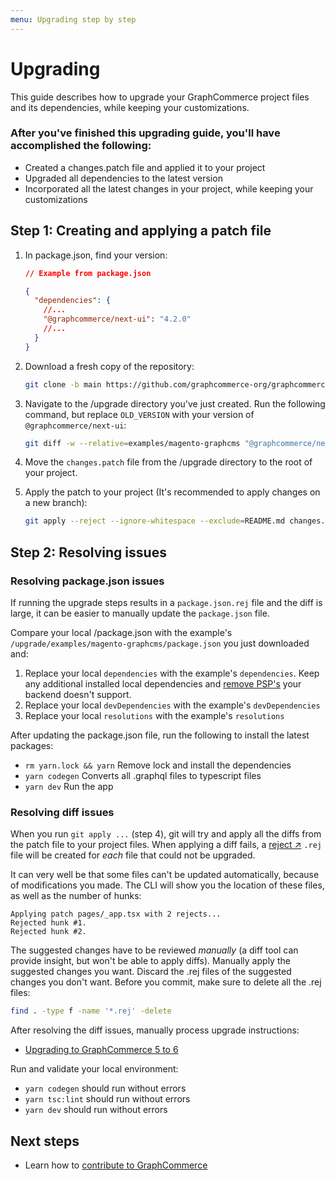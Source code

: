```yaml
---
menu: Upgrading step by step
---
```


# Upgrading

This guide describes how to upgrade your GraphCommerce project files and its
dependencies, while keeping your customizations.

### After you've finished this upgrading guide, you'll have accomplished the following:

- Created a changes.patch file and applied it to your project
- Upgraded all dependencies to the latest version
- Incorporated all the latest changes in your project, while keeping your
  customizations

## Step 1: Creating and applying a patch file

1. In package.json, find your version:

   ```json
   // Example from package.json

   {
     "dependencies": {
       //...
       "@graphcommerce/next-ui": "4.2.0"
       //...
     }
   }
   ```

2. Download a fresh copy of the repository:

   ```bash
   git clone -b main https://github.com/graphcommerce-org/graphcommerce.git
   ```

3. Navigate to the /upgrade directory you've just created. Run the following
   command, but replace `OLD_VERSION` with your version of
   `@graphcommerce/next-ui`:

   ```bash
   git diff -w --relative=examples/magento-graphcms "@graphcommerce/next-ui@OLD_VERSION" examples/magento-graphcms ':!examples/magento-graphcms/CHANGELOG.md' > changes.patch
   ```

4. Move the `changes.patch` file from the /upgrade directory to the root of your
   project.

5. Apply the patch to your project (It's recommended to apply changes on a new
   branch):

   ```bash
   git apply --reject --ignore-whitespace --exclude=README.md changes.patch
   ```

## Step 2: Resolving issues

### Resolving package.json issues

If running the upgrade steps results in a `package.json.rej` file and the diff
is large, it can be easier to manually update the `package.json` file.

Compare your local /package.json with the example's
`/upgrade/examples/magento-graphcms/package.json` you just downloaded and:

1. Replace your local `dependencies` with the example's `dependencies`. Keep any
   additional installed local dependencies and
   [remove PSP's](./getting-started/create.md#remove-unused-psps) your backend
   doesn't support.
2. Replace your local `devDependencies` with the example's `devDependencies`
3. Replace your local `resolutions` with the example's `resolutions`

After updating the package.json file, run the following to install the latest
packages:

- `rm yarn.lock && yarn` Remove lock and install the dependencies
- `yarn codegen` Converts all .graphql files to typescript files
- `yarn dev` Run the app

### Resolving diff issues

When you run `git apply ...` (step 4), git will try and apply all the diffs from
the patch file to your project files. When applying a diff fails, a
[reject ↗](https://git-scm.com/docs/git-apply#Documentation/git-apply.txt---reject)
`.rej` file will be created for _each_ file that could not be upgraded.

It can very well be that some files can't be updated automatically, because of
modifications you made. The CLI will show you the location of these files, as
well as the number of hunks:

```
Applying patch pages/_app.tsx with 2 rejects...
Rejected hunk #1.
Rejected hunk #2.
```

The suggested changes have to be reviewed _manually_ (a diff tool can provide
insight, but won't be able to apply diffs). Manually apply the suggested changes
you want. Discard the .rej files of the suggested changes you don't want. Before
you commit, make sure to delete all the .rej files:

```bash
find . -type f -name '*.rej' -delete
```

After resolving the diff issues, manually process upgrade instructions:

- [Upgrading to GraphCommerce 5 to 6](./graphcommerce-5-to-6.md)

Run and validate your local environment:

- `yarn codegen` should run without errors
- `yarn tsc:lint` should run without errors
- `yarn dev` should run without errors

## Next steps

- Learn how to [contribute to GraphCommerce](./contributing.md)
